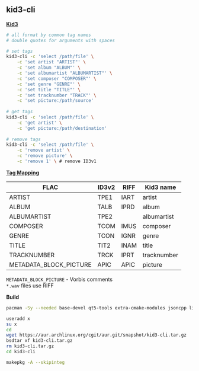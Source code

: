 ## kid3-cli 

[**Kid3**](https://kid3.sourceforge.io/)
```sh
# all format by common tag names
# double quotes for arguments with spaces

# set tags
kid3-cli -c 'select /path/file' \
	-c 'set artist "ARTIST"' \
	-c 'set album "ALBUM"' \
	-c 'set albumartist "ALBUMARTIST"' \
	-c 'set composer "COMPOSER"' \
	-c 'set genre "GENRE"' \
	-c 'set title "TITLE"' \
	-c 'set tracknumber "TRACK"' \
	-c 'set picture:/path/source'
	
# get tags
kid3-cli -c 'select /path/file' \
	-c 'get artist' \
	-c 'get picture:/path/destination'
	
# remove tags
kid3-cli -c 'select /path/file' \
	-c 'remove artist' \
	-c 'remove picture' \
	-c 'remove 1' \ # remove ID3v1
```

[**Tag Mapping**](https://kid3.sourceforge.io/kid3_en.html#table-frame-list)

| FLAC                   | ID3v2  | RIFF | Kid3 name   |
| ---------------------- | ----   | ---- | ----------- |
| ARTIST                 | TPE1   | IART | artist      
| ALBUM                  | TALB   | IPRD | album       |
| ALBUMARTIST            | TPE2   |      | albumartist |
| COMPOSER               | TCOM   | IMUS | composer    |
| GENRE                  | TCON   | IGNR | genre       |
| TITLE                  | TIT2   | INAM | title       |
| TRACKNUMBER            | TRCK   | IPRT | tracknumber |
| METADATA_BLOCK_PICTURE | APIC   | APIC | picture     |

`METADATA_BLOCK_PICTURE` - Vorbis comments  
`*.wav` files use RIFF  

**Build**
```sh
pacman -Sy --needed base-devel qt5-tools extra-cmake-modules jsoncpp libarchive

useradd x
su x
cd
wget https://aur.archlinux.org/cgit/aur.git/snapshot/kid3-cli.tar.gz
bsdtar xf kid3-cli.tar.gz
rm kid3-cli.tar.gz
cd kid3-cli

makepkg -A --skipinteg
```
